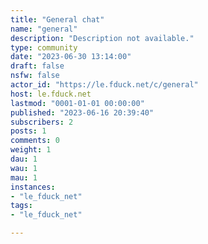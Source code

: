 ```yaml
---
title: "General chat" 
name: "general"
description: "Description not available."
type: community
date: "2023-06-30 13:14:00"
draft: false
nsfw: false
actor_id: "https://le.fduck.net/c/general"
host: le.fduck.net
lastmod: "0001-01-01 00:00:00"
published: "2023-06-16 20:39:40"
subscribers: 2
posts: 1
comments: 0
weight: 1
dau: 1
wau: 1
mau: 1
instances:
- "le_fduck_net"
tags: 
- "le_fduck_net"

---
```

